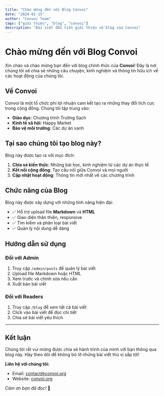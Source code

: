 ```yaml
---
title: "Chào mừng đến với Blog Convoi"
date: "2024-01-15"
author: "Convoi Team"
tags: ["giới thiệu", "blog", "convoi"]
description: "Bài viết đầu tiên giới thiệu về blog của Convoi"
---
```


# Chào mừng đến với Blog Convoi

Xin chào và chào mừng bạn đến với blog chính thức của **Convoi**! Đây là nơi chúng tôi sẽ chia sẻ những câu chuyện, kinh nghiệm và thông tin hữu ích về các hoạt động của chúng tôi.

## Về Convoi

Convoi là một tổ chức phi lợi nhuận cam kết tạo ra những thay đổi tích cực trong cộng đồng. Chúng tôi tập trung vào:

- **Giáo dục**: Chương trình Trường Sạch
- **Kinh tế xã hội**: Happy Market
- **Bảo vệ môi trường**: Các dự án xanh

## Tại sao chúng tôi tạo blog này?

Blog này được tạo ra với mục đích:

1. **Chia sẻ kiến thức**: Những bài học, kinh nghiệm từ các dự án thực tế
2. **Kết nối cộng đồng**: Tạo cầu nối giữa Convoi và mọi người
3. **Cập nhật hoạt động**: Thông tin mới nhất về các chương trình

## Chức năng của Blog

Blog này được xây dựng với những tính năng hiện đại:

- ✅ Hỗ trợ upload file **Markdown** và **HTML**
- ✅ Giao diện thân thiện, responsive
- ✅ Tìm kiếm và phân loại bài viết
- ✅ Quản lý nội dung dễ dàng

## Hướng dẫn sử dụng

### Đối với Admin

1. Truy cập `/admin/posts` để quản lý bài viết
2. Upload file Markdown hoặc HTML
3. Xem trước và chỉnh sửa nếu cần
4. Xuất bản bài viết

### Đối với Readers

1. Truy cập `/blog` để xem tất cả bài viết
2. Click vào bài viết để đọc chi tiết
3. Chia sẻ bài viết yêu thích

---

## Kết luận

Chúng tôi rất vui mừng được chia sẻ hành trình của mình với bạn thông qua blog này. Hãy theo dõi để không bỏ lỡ những bài viết thú vị sắp tới!

**Liên hệ với chúng tôi:**
- Email: contact@convoi.org
- Website: [convoi.org](https://convoi.org)

*Cảm ơn bạn đã đọc!* 💚 